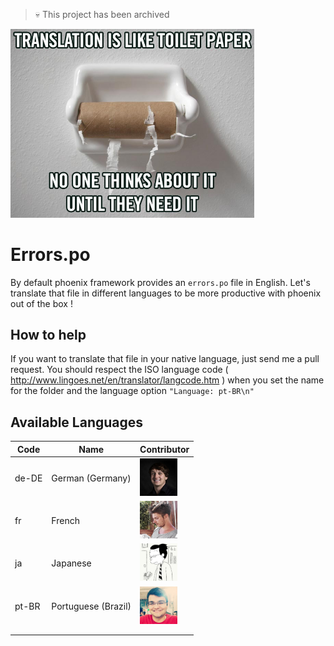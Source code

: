 > :skull: This project has been archived 

<img src="https://github.com/GesJeremie/phoenix-framework-errors-po/blob/master/meme.jpg?raw=true" width="390">

# Errors.po 

By default phoenix framework provides an ```errors.po``` file in English. Let's translate that file in different languages to be more productive with phoenix out of the box !

## How to help
If you want to translate that file in your native language, just send me a pull request. You should respect the ISO language code ( http://www.lingoes.net/en/translator/langcode.htm ) when you set the name for the folder and the language option ```"Language: pt-BR\n"```

## Available Languages

| Code  | Name                | Contributor |
|-------|---------------------|----------------|
| de-DE      |  German (Germany)                   |  <a href="https://github.com/ericstumper"><img src="https://github.com/GesJeremie/phoenix-framework-errors-po/blob/master/contributors/ericstumper.jpg?raw=true" width="60"></a>              |
| fr    | French              | <a href="https://github.com/GesJeremie"><img src="https://github.com/GesJeremie/phoenix-framework-errors-po/blob/master/contributors/GesJeremie.jpeg?raw=true" width="60"></a> |
| ja    | Japanese            | <a href="https://github.com/hykw"><img src="https://github.com/GesJeremie/phoenix-framework-errors-po/blob/master/contributors/hykw.jpeg?raw=true" width="60"></a> |
| pt-BR | Portuguese (Brazil) | <a href="https://github.com/fladson"><img src="https://github.com/GesJeremie/phoenix-framework-errors-po/blob/master/contributors/fladson.jpeg?raw=true" width="60"></a>             |
|       |                     |                |
|       |                     |                |
